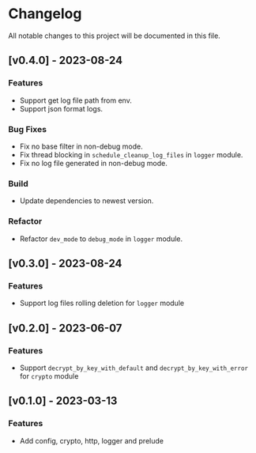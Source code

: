 # Changelog

All notable changes to this project will be documented in this file.

## [v0.4.0] - 2023-08-24

### Features

- Support get log file path from env.
- Support json format logs.

### Bug Fixes

- Fix no base filter in non-debug mode.
- Fix thread blocking in `schedule_cleanup_log_files` in `logger` module.
- Fix no log file generated in non-debug mode.

### Build

- Update dependencies to newest version.

### Refactor

- Refactor `dev_mode` to `debug_mode` in `logger` module.

## [v0.3.0] - 2023-08-24

### Features

- Support log files rolling deletion for `logger` module

## [v0.2.0] - 2023-06-07

### Features

- Support `decrypt_by_key_with_default` and `decrypt_by_key_with_error` for `crypto` module

## [v0.1.0] - 2023-03-13

### Features

- Add config, crypto, http, logger and prelude

<!-- generated by git-cliff -->
